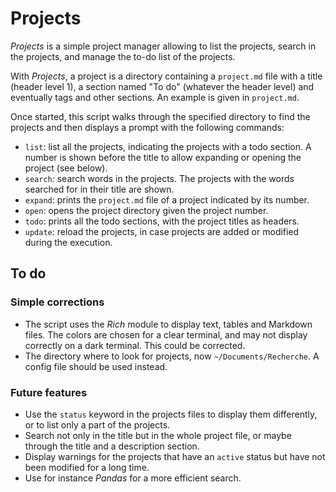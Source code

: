 # Projects

*Projects* is a simple project manager allowing to list the projects, search in the projects, and manage the to-do list of the projects.

With *Projects*, a project is a directory containing a `project.md` file with a title (header level 1), a section named "To do" (whatever the header level) and eventually tags and other sections. An example is given in `project.md`.

Once started, this script walks through the specified directory to find the projects and then displays a prompt with the following commands:

- `list`: list all the projects, indicating the projects with a todo section. A number is shown before the title to allow expanding or opening the project (see below).
- `search`: search words in the projects. The projects with the words searched for in their title are shown.
- `expand`: prints the `project.md` file of a project indicated by its number.
- `open`: opens the project directory given the project number.
- `todo`: prints all the todo sections, with the project titles as headers.
- `update`: reload the projects, in case projects are added or modified during the execution.

## To do

### Simple corrections

- The script uses the *Rich* module to display text, tables and Markdown files. The colors are chosen for a clear terminal, and may not display correctly on a dark terminal. This could be corrected.
- The directory where to look for projects, now `~/Documents/Recherche`. A config file should be used instead.

### Future features

- Use the `status` keyword in the projects files to display them differently, or to list only a part of the projects.
- Search not only in the title but in the whole project file, or maybe through the title and a description section.
- Display warnings for the projects that have an `active` status but have not been modified for a long time.
- Use for instance *Pandas* for a more efficient search.

